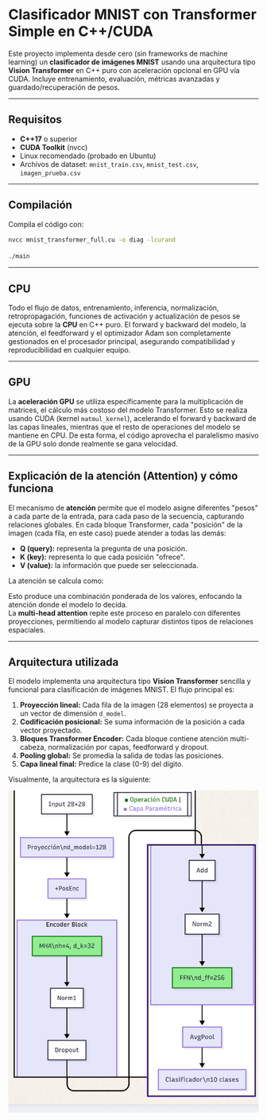 # Clasificador MNIST con Transformer Simple en C++/CUDA

Este proyecto implementa desde cero (sin frameworks de machine learning) un **clasificador de imágenes MNIST** usando una arquitectura tipo **Vision Transformer** en C++ puro con aceleración opcional en GPU vía CUDA. Incluye entrenamiento, evaluación, métricas avanzadas y guardado/recuperación de pesos.

---

## Requisitos

- **C++17** o superior
- **CUDA Toolkit** (nvcc)
- Linux recomendado (probado en Ubuntu)
- Archivos de dataset: `mnist_train.csv`, `mnist_test.csv`, `imagen_prueba.csv`

---

## Compilación

Compila el código con:

```bash
nvcc mnist_transformer_full.cu -o diag -lcurand

./main
```

---

## CPU

Todo el flujo de datos, entrenamiento, inferencia, normalización, retropropagación, funciones de activación y actualización de pesos se ejecuta sobre la **CPU** en C++ puro. El forward y backward del modelo, la atención, el feedforward y el optimizador Adam son completamente gestionados en el procesador principal, asegurando compatibilidad y reproducibilidad en cualquier equipo.

---

## GPU

La **aceleración GPU** se utiliza específicamente para la multiplicación de matrices, el cálculo más costoso del modelo Transformer. Esto se realiza usando CUDA (kernel `matmul_kernel`), acelerando el forward y backward de las capas lineales, mientras que el resto de operaciones del modelo se mantiene en CPU. De esta forma, el código aprovecha el paralelismo masivo de la GPU solo donde realmente se gana velocidad.

---

## Explicación de la atención (Attention) y cómo funciona

El mecanismo de **atención** permite que el modelo asigne diferentes "pesos" a cada parte de la entrada, para cada paso de la secuencia, capturando relaciones globales. En cada bloque Transformer, cada "posición" de la imagen (cada fila, en este caso) puede atender a todas las demás:

- **Q (query):** representa la pregunta de una posición.
- **K (key):** representa lo que cada posición "ofrece".
- **V (value):** la información que puede ser seleccionada.

La atención se calcula como:

Esto produce una combinación ponderada de los valores, enfocando la atención donde el modelo lo decida.  
La **multi-head attention** repite este proceso en paralelo con diferentes proyecciones, permitiendo al modelo capturar distintos tipos de relaciones espaciales.

---

## Arquitectura utilizada

El modelo implementa una arquitectura tipo **Vision Transformer** sencilla y funcional para clasificación de imágenes MNIST. El flujo principal es:

1. **Proyección lineal:** Cada fila de la imagen (28 elementos) se proyecta a un vector de dimensión `d_model`.
2. **Codificación posicional:** Se suma información de la posición a cada vector proyectado.
3. **Bloques Transformer Encoder:** Cada bloque contiene atención multi-cabeza, normalización por capas, feedforward y dropout.
4. **Pooling global:** Se promedia la salida de todas las posiciones.
5. **Capa lineal final:** Predice la clase (0-9) del dígito.

Visualmente, la arquitectura es la siguiente:

![Arquitectura](Arquitectura.png)
